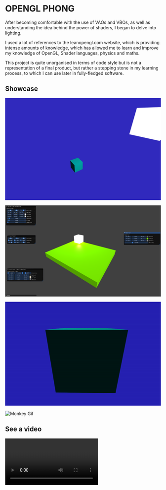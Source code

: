 # OPENGL PHONG

After becoming comfortable with the use of VAOs and VBOs, as well as understanding the idea behind the power of shaders, I began to delve into lighting.

I used a lot of references to the leanopengl.com website, which is providing intense amounts of knowledge, which has allowed me to learn and improve my knowledge of OpenGL, Shader languages, physics and maths.

This project is quite unorganised in terms of code style but is not a representation of a final product, but rather a stepping stone in my learning process, to which I can use later in fully-fledged software.

## Showcase

![image of light](./Resources/Images/lightingImage.png)

>

![updated Light](./Resources/Images/updatedLighting.png)

>

![video showcase](./Resources/Images/lightingtest.gif)

>

![Monkey Gif](./Resources/Images/MonkeyLight.gif)

## See a video

![Monkey Vid](./Resources/Images/MonkeyLight.mov)
